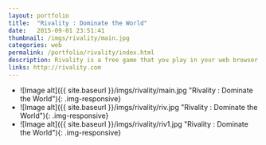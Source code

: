 ```yaml
---
layout: portfolio
title:  "Rivality : Dominate the World"
date:   2015-09-01 23:51:41
thumbnail: /imgs/rivality/main.jpg
categories: web
permalink: /portfolio/rivality/index.html
description: Rivality is a free game that you play in your web browser no downloads to your computer necessary in order to start playing. On your premises you can start building what is needed to gain power and money in the game. You will not be alone in Rivality, there are thousands and thousands of other members that are constantly in war with each others. Build big troops and attack your enemies!
links: http://rivality.com
---
```


- ![Image alt]({{ site.baseurl }}/imgs/rivality/main.jpg "Rivality : Dominate the World"){: .img-responsive}
- ![Image alt]({{ site.baseurl }}/imgs/rivality/riv.jpg "Rivality : Dominate the World"){: .img-responsive}
- ![Image alt]({{ site.baseurl }}/imgs/rivality/riv1.jpg "Rivality : Dominate the World"){: .img-responsive}
